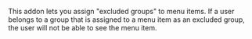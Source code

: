 This addon lets you assign "excluded groups" to menu items. If a user
belongs to a group that is assigned to a menu item as an excluded group,
the user will not be able to see the menu item.
